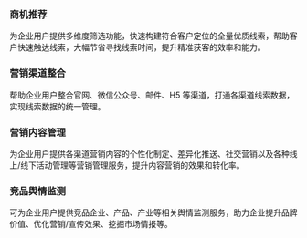 ### 商机推荐
为企业用户提供多维度筛选功能，快速构建符合客户定位的全量优质线索，帮助客户快速触达线索，大幅节省寻找线索时间，提升精准获客的效率和能力。

### 营销渠道整合
帮助企业用户整合官网、微信公众号、邮件、H5 等渠道，打通各渠道线索数据，实现线索数据的统一管理。

### 营销内容管理
为企业用户提供各渠道营销内容的个性化制定、差异化推送、社交营销以及各种线上/线下活动管理等营销管理服务，提升内容营销的效果和转化率。

### 竞品舆情监测
可为企业用户提供竞品企业、产品、产业等相关舆情监测服务，助力企业提升品牌价值、优化营销/宣传效果、挖掘市场情报等。
